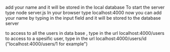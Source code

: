 
add your name and it will be stored in the local database
To start the server type node server.js 
In your browser type localhost:4000
now you can add your name by typing in the input field and it will be stored to the database server

to access to all the users in data base , type in the url localhost:4000/users
to access to a spesific user, type in the url localhost:4000/users/id    ("localhost:4000/users/1 for example")
